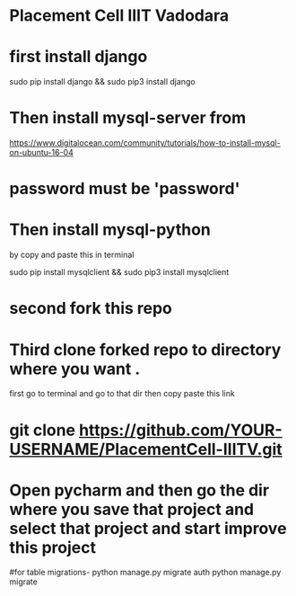 # Placement Cell IIIT Vadodara
# first install django 
sudo pip install django && sudo pip3 install django

# Then install mysql-server from
https://www.digitalocean.com/community/tutorials/how-to-install-mysql-on-ubuntu-16-04
# password must be 'password'

# Then install mysql-python
by copy and paste this in terminal

sudo pip install mysqlclient && sudo pip3 install mysqlclient

# second fork this repo 
# Third clone forked repo to directory where you want .
first go to terminal and go to that dir
then copy paste this link
# git clone https://github.com/YOUR-USERNAME/PlacementCell-IIITV.git

# Open pycharm and then go the dir where you save that project and select that project and start improve this project
 #for table migrations- 
python manage.py migrate auth
python manage.py migrate
